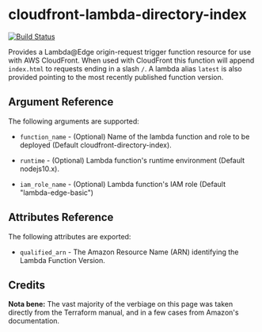 # cloudfront-lambda-directory-index

[![Build Status](https://drone.techservices.illinois.edu/api/badges/techservicesillinois/terraform-aws-cloudfront-lambda-directory-index/status.svg)](https://drone.techservices.illinois.edu/techservicesillinois/terraform-aws-cloudfront-lambda-directory-index)

Provides a Lambda@Edge origin-request trigger function resource for
use with AWS CloudFront.  When used with CloudFront this function
will append `index.html` to requests ending in a slash `/`. A lambda
alias `latest` is also provided pointing to the most recently
published function version.

Argument Reference
-----------------

The following arguments are supported:

* `function_name` - (Optional) Name of the lambda function and role
to be deployed (Default cloudfront-directory-index).

* `runtime` - (Optional) Lambda function's runtime environment
(Default nodejs10.x).

* `iam_role_name` - (Optional) Lambda function's IAM role (Default
"lambda-edge-basic")

Attributes Reference
--------------------

The following attributes are exported:

* `qualified_arn` - The Amazon Resource Name (ARN) identifying the
Lambda Function Version.

Credits
--------------------

**Nota bene:** The vast majority of the verbiage on this page was
taken directly from the Terraform manual, and in a few cases from
Amazon's documentation.
